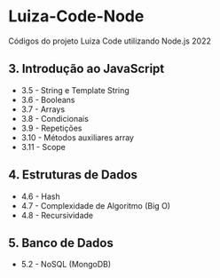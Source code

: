 # Luiza-Code-Node
Códigos do projeto Luiza Code utilizando Node.js 2022

## 3. Introdução ao JavaScript
* 3.5 - String e Template String
* 3.6 - Booleans
* 3.7 - Arrays
* 3.8 - Condicionais
* 3.9 - Repetições
* 3.10 - Métodos auxiliares array
* 3.11 - Scope

## 4. Estruturas de Dados
* 4.6 - Hash
* 4.7 - Complexidade de Algoritmo (Big O)
* 4.8 - Recursividade

## 5. Banco de Dados
* 5.2 - NoSQL (MongoDB)

